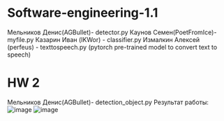 # Software-engineering-1.1
Мельников Денис(AGBullet)- detector.py
Каунов Семен(PoetFromIce)- myfile.py 
Казарин Иван (IKWor) - classifier.py
Измалкин Алексей (perfeus) - texttospeech.py (pytorch pre-trained model to convert text to speech)
# HW 2
Мельников Денис(AGBullet)- detection_object.py
Результат работы: 
![image](https://github.com/AGBullet/Software-engineering-1.1/assets/78823503/0b1aface-dbc1-49ed-b6c0-7588f552ed15)
![image](https://github.com/AGBullet/Software-engineering-1.1/assets/78823503/530c6fdd-8a25-4594-8c67-aa93f4d0f169)
